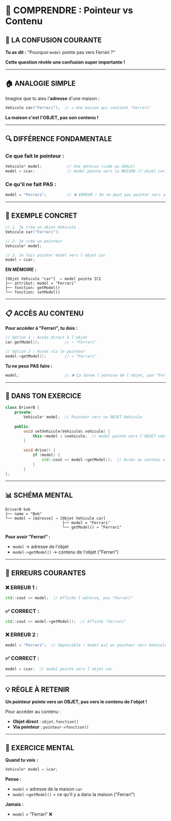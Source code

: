 # 🎯 COMPRENDRE : Pointeur vs Contenu

## 🤔 **LA CONFUSION COURANTE**

**Tu as dit :** "Pourquoi `model` pointe pas vers Ferrari ?"

**Cette question révèle une confusion super importante !** 

---

## 🏠 **ANALOGIE SIMPLE**

Imagine que tu aies l'**adresse** d'une maison :

```cpp
Vehicule car("Ferrari");  // = Une maison qui contient "Ferrari"
```

**La maison c'est l'OBJET, pas son contenu !**

---

## 🔍 **DIFFÉRENCE FONDAMENTALE**

### **Ce que fait le pointeur :**
```cpp
Vehicule* model;           // Une adresse (vide au début)
model = &car;              // model pointe vers la MAISON (l'objet car)
```

### **Ce qu'il ne fait PAS :**
```cpp
model = "Ferrari";         // ❌ ERREUR ! On ne peut pas pointer vers une string
```

---

## 🎯 **EXEMPLE CONCRET**

```cpp
// 1. Je crée un objet Vehicule
Vehicule car("Ferrari");

// 2. Je crée un pointeur
Vehicule* model;

// 3. Je fais pointer model vers l'objet car
model = &car;
```

**EN MÉMOIRE :**
```
[Objet Vehicule "car"]  ← model pointe ICI
├── attribut: model = "Ferrari"
├── fonction: getModel()
└── fonction: setModel()
```

---

## 📋 **ACCÈS AU CONTENU**

**Pour accéder à "Ferrari", tu dois :**

```cpp
// Option 1 : Accès direct à l'objet
car.getModel();           // → "Ferrari"

// Option 2 : Accès via le pointeur
model->getModel();        // → "Ferrari"
```

**Tu ne peux PAS faire :**
```cpp
model;                    // ❌ Ça donne l'adresse de l'objet, pas "Ferrari"
```

---

## 🔧 **DANS TON EXERCICE**

```cpp
class DriverB {
    private:
        Vehicule* model;  // Pointeur vers un OBJET Vehicule
    
    public:
        void setVehicule(Vehicule& vehicule) {
            this->model = &vehicule;  // model pointe vers l'OBJET vehicule
        }
        
        void drive() {
            if (model) {
                std::cout << model->getModel();  // Accès au contenu via ->
            }
        }
};
```

---

## 📊 **SCHÉMA MENTAL**

```
DriverB bob
├── name = "Bob"
└── model → [Adresse] → [Objet Vehicule car]
                         ├── model = "Ferrari"
                         └── getModel() → "Ferrari"
```

**Pour avoir "Ferrari" :**
- `model` → adresse de l'objet
- `model->getModel()` → contenu de l'objet ("Ferrari")

---

## 🚨 **ERREURS COURANTES**

### **❌ ERREUR 1 :**
```cpp
std::cout << model;  // Affiche l'adresse, pas "Ferrari"
```

### **✅ CORRECT :**
```cpp
std::cout << model->getModel();  // Affiche "Ferrari"
```

### **❌ ERREUR 2 :**
```cpp
model = "Ferrari";  // Impossible ! model est un pointeur vers Vehicule
```

### **✅ CORRECT :**
```cpp
model = &car;  // model pointe vers l'objet car
```

---

## 💡 **RÈGLE À RETENIR**

**Un pointeur pointe vers un OBJET, pas vers le contenu de l'objet !**

Pour accéder au contenu :
- **Objet direct** : `objet.fonction()`
- **Via pointeur** : `pointeur->fonction()`

---

## 🎯 **EXERCICE MENTAL**

**Quand tu vois :**
```cpp
Vehicule* model = &car;
```

**Pense :**
- `model` = adresse de la maison `car`
- `model->getModel()` = ce qu'il y a dans la maison ("Ferrari")

**Jamais :**
- `model` = "Ferrari" ❌ 